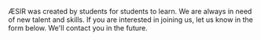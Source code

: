 ÆSIR was created by students for students to learn. We are always in need of new talent and skills. If you are interested in joining us, let us know in the form below. We'll contact you in the future.
